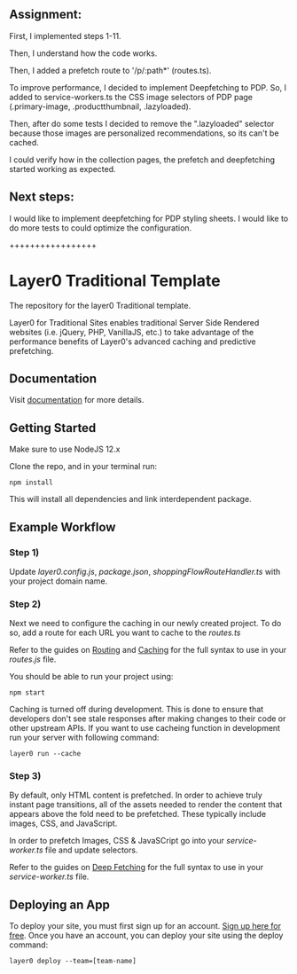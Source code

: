 ## Assignment:
First, I implemented steps 1-11.

Then, I understand how the code works.

Then, I added a prefetch route to '/p/:path*' (routes.ts).

To improve performance, I decided to implement Deepfetching to PDP. So, I added to service-workers.ts the CSS image selectors of PDP page (.primary-image, .productthumbnail, .lazyloaded).

Then, after do some tests I decided to remove the ".lazyloaded" selector because those images are personalized recommendations, so its can't be cached.

I could verify how in the collection pages, the prefetch and deepfetching started working as expected.


## Next steps:
I would like to implement deepfetching for PDP styling sheets.
I would like to do more tests to could optimize the configuration.


+++++++++++++++++
# Layer0 Traditional Template

The repository for the layer0 Traditional template.

Layer0 for Traditional Sites enables traditional Server Side Rendered websites (i.e. jQuery, PHP, VanillaJS, etc.) to take advantage of the performance benefits of Layer0's advanced caching and predictive prefetching.

## Documentation

Visit [documentation](https://docs.layer0.co/guides/traditional_sites) for more details.

## Getting Started

Make sure to use NodeJS 12.x

Clone the repo, and in your terminal run:
```
npm install
```

This will install all dependencies and link interdependent package.

## Example Workflow

### Step 1)
Update *layer0.config.js*, *package.json*, *shoppingFlowRouteHandler.ts* with your project domain name.

### Step 2)
Next we need to configure the caching in our newly created project. To do so, add a route for each URL you want to cache to the *routes.ts*

Refer to the guides on [Routing](https://docs.layer0.co/guides/routingg) and [Caching](https://docs.layer0.co/guides/caching) for the full syntax to use in your *routes.js* file.

You should be able to run your project using:
```
npm start
```

Caching is turned off during development. This is done to ensure that developers don't see stale responses after making changes to their code or other upstream APIs. If you want to use cacheing function in development run your server with following command:
```
layer0 run --cache
```

### Step 3)
By default, only HTML content is prefetched. In order to achieve truly instant page transitions, all of the assets needed to render the content that appears above the fold need to be prefetched. These typically include images, CSS, and JavaScript.

In order to prefetch Images, CSS & JavaSCript go into your *service-worker.ts* file and update selectors.

Refer to the guides on [Deep Fetching](https://app.layer0.co/guides/traditional#section_deep_fetching) for the full syntax to use in your *service-worker.ts* file.

## Deploying an App

To deploy your site, you must first sign up for an account. [Sign up here for free](https://app.layer0.co/signup). 
Once you have an account, you can deploy your site using the deploy command:
```
layer0 deploy --team=[team-name]
```